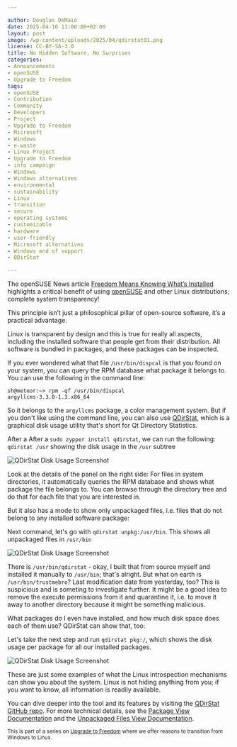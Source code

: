 ```yaml
---

author: Douglas DeMaio
date: 2025-04-16 11:00:00+02:00
layout: post
image: /wp-content/uploads/2025/04/qdirstat01.png
license: CC-BY-SA-3.0
title: No Hidden Software, No Surprises
categories:
- Announcements
- openSUSE
- Upgrade to Freedom
tags:
- openSUSE
- Contribution
- Community
- Developers
- Project
- Upgrade to Freedom
- Microsoft
- Windows
- e-waste
- Linux Project
- Upgrade to Freedom 
- info campaign
- Windows
- Windows alternatives
- environmental 
- sustainability
- Linux 
- transition
- secure 
- operating systems 
- customizable 
- hardware
- user-friendly 
- Microsoft alternatives
- Windows end of support
- QDirStat

---
```


The openSUSE News article [Freedom Means Knowing What’s Installed](https://news.opensuse.org/2025/04/15/freedom-means-knowing-whats-installed/) highlights a critical benefit of using [openSUSE](https://get.opensuse.org/) and other Linux distributions; complete system transparency! 

This principle isn’t just a philosophical pillar of open-source software, it’s a practical advantage. 

Linux is transparent by design and this is true for really all aspects, including the installed software that people get from their distribution. All software is bundled in packages, and these packages can be inspected.

If you ever wondered what that file `/usr/bin/dispcal` is that you found on your system, you can query the RPM database what package it belongs to. You can use the following in the command line:

```console
sh@meteor:~> rpm -qf /usr/bin/dispcal
argyllcms-3.3.0-1.3.x86_64
```

So it belongs to the `argyllcms` package, a color management system. But if you don't like using the command line, you can also use [QDirStat](https://flathub.org/apps/io.github.shundhammer.qdirstat), which is a graphical disk usage utility that's short for Qt Directory Statistics.

After a After a `sudo zypper install qdirstat`, we can run the following:
`qdirstat /usr`  showing the disk usage in the `/usr` subtree

![QDirStat Disk Usage Screenshot](https://news.opensuse.org/wp-content/uploads/2025/04/qdirstat01.png)

Look at the details of the panel on the right side: For files in system directories, it automatically queries the RPM database and shows what package the file belongs to. You can browse through the directory tree and do that for each file that you are interested in.

But it also has a mode to show only unpackaged files, i.e. files that do not belong to any installed  software package:

Next command, let's go with `qdirstat unpkg:/usr/bin`. This  shows all unpackaged files in `/usr/bin`

![QDirStat Disk Usage Screenshot](https://news.opensuse.org/wp-content/uploads/2025/04/qdirstat02.png)

There is `/usr/bin/qdirstat` - okay, I built that from source myself and installed it manually to `/usr/bin`; that's alright. But what on earth is `/usr/bin/trustmebro`? Last modification date from yesterday, too? This is suspicious and is someting to investigate further. It might be a good idea to remove the execute permissions from it and quarantine it, i.e. to move it away to another directory because it might be something malicious.

What packages do I even have installed, and how much disk space does each of them use? QDirStat can show that, too:

Let's take the next step and run `qdirstat pkg:/`, which shows the disk usage per package for all our installed packages.

![QDirStat Disk Usage Screenshot](https://news.opensuse.org/wp-content/uploads/2025/04/qdirstat03.png)

These are just some examples of what the Linux introspection mechanisms can show you about the system. Linux is not hiding anything from you; if you want to know, all information is readily available.

You can dive deeper into the tool and its features by visiting the [QDirStat GitHub repo](https://github.com/shundhammer/qdirstat). For more technical details, see the [Package View Documentation](https://github.com/shundhammer/qdirstat/blob/master/doc/Pkg-View.md) and the [Unpackaged Files View Documentation](https://github.com/shundhammer/qdirstat/blob/master/doc/Unpkg-View.md).

<small> This is part of a series on [Upgrade to Freedom](https://news.opensuse.org/category/upgrade-to-freedom) where we offer reasons to transition from Windows to Linux.</small>

<meta name="openSUSE, Open Source, development, Windows 10 end of support, Linux transition, Upgrade to Freedom campaign, Linux distributions, e-waste reduction, hardware sustainability, Ubuntu, Fedora, AlmaLinux, environmental benefits, secure operating systems, customizable Linux, Joanna Murzyn, KDE Akademy, electronic waste, open source, Linux alternatives, computer longevity, user-friendly Linux, live tutorials, ISO installation, Leap, Tumbleweed, Linux gaming, Linux for developers, EU, Euro, QDirStat" content="HTML,CSS,XML,JavaScript">
